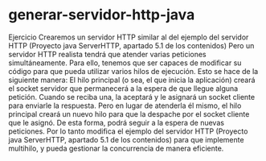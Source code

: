# generar-servidor-http-java
Ejercicio
Crearemos un servidor HTTP similar al del ejemplo del servidor HTTP (Proyecto java ServerHTTP, apartado 5.1 de los contenidos) Pero un servidor HTTP realista tendrá que atender varias peticiones simultáneamente. Para ello, tenemos que ser capaces de modificar su código para que pueda utilizar varios hilos de ejecución. Esto se hace de la siguiente manera:
El hilo principal (o sea, el que inicia la aplicación) creará el socket servidor que permanecerá a la espera de que llegue alguna petición.
Cuando se reciba una, la aceptará y le asignará un socket cliente para enviarle la respuesta. Pero en lugar de atenderla él mismo, el hilo principal creará un nuevo hilo para que la despache por el socket cliente que le asignó. De esta forma, podrá seguir a la espera de nuevas peticiones.
Por lo tanto modifica el ejemplo del servidor HTTP (Proyecto java ServerHTTP, apartado 5.1 de los contenidos) para que implemente multihilo, y pueda gestionar la concurrencia de manera eficiente.
